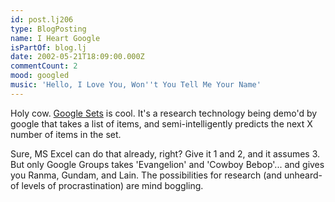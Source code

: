```yaml
---
id: post.lj206
type: BlogPosting
name: I Heart Google
isPartOf: blog.lj
date: 2002-05-21T18:09:00.000Z
commentCount: 2
mood: googled
music: 'Hello, I Love You, Won''t You Tell Me Your Name'
---
```

Holy cow. [Google Sets](http://labs1.google.com/sets) is cool. It's a research technology being demo'd by google that takes a list of items, and semi-intelligently predicts the next X number of items in the set.

Sure, MS Excel can do that already, right? Give it 1 and 2, and it assumes 3. But only Google Groups takes 'Evangelion' and 'Cowboy Bebop'... and gives you Ranma, Gundam, and Lain. The possibilities for research (and unheard-of levels of procrastination) are mind boggling.
